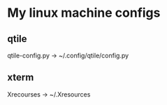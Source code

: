 <h1>My linux machine configs </h1>
<h2>qtile</h2>
<p>qtile-config.py -> ~/.config/qtile/config.py</p>
<h2>xterm</h2>
<p>Xrecourses -> ~/.Xresources</p>
